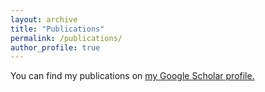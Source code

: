 ```yaml
---
layout: archive
title: "Publications"
permalink: /publications/
author_profile: true
---
```


<!--{% if author.googlescholar %}-->
  You can find my publications on <u><a href="https://scholar.google.com/citations?hl=en&user=Uzv1f1oAAAAJ">my Google Scholar profile</a>.</u>
<!-- {% endif %} -->

<!-- {% include base_path %}

{% for post in site.publications reversed %}
  {% include archive-single.html %}
{% endfor %} -->
